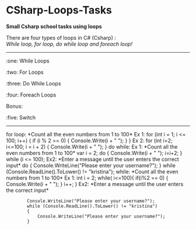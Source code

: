 # CSharp-Loops-Tasks
<p><b>Small Csharp school tasks using loops</b></p>
There are four types of loops in C# (Csharp) : </br> 
<i>While loop, for loop, do while loop and foreach loop! </i>
<hr>
<p>:one: While Loops </p>
<p>:two: For Loops </p>
<p>:three: Do While Loops </p>
<p>:four: Foreach Loops </p>

Bonus:
<p>:five: Switch </p>

<hr>
for loop:
*Count all the even numbers from 1 to 100*
Ex 1:
  for (int i = 1; i <= 100; i++)
            {
                if (i % 2 == 0)
                {
                    Console.Write(i + " ");
                }
            }
 Ex 2:         
  for (int i=2; i<=100; i = i + 2)
            {
                Console.Write(i + " ");
            }
do while:
Ex 1:
*Count all the even numbers from 1 to 100*
 var i = 2;
            do
            {
                Console.Write(i + " ");
                i=i+2;
            }
            while (i <= 100);
Ex2:
*Enter a message until the user enters the correct input*
 do
            {
                Console.WriteLine("Please enter your username?");
            }
            while (Console.ReadLine().ToLower() != "kristina");
 while:
 *Count all the even numbers from 1 to 100*
 Ex 1:
 int i = 2;
           while( i<=100){
                if(i%2 == 0)
                {
                    Console.Write(i + " ");
                }
                i++;
            }
Ex2:
*Enter a message until the user enters the correct input*
            
            Console.WriteLine("Please enter your username?");
            while (Console.ReadLine().ToLower() != "kristina")
            {
                Console.WriteLine("Please enter your username?");
            }

